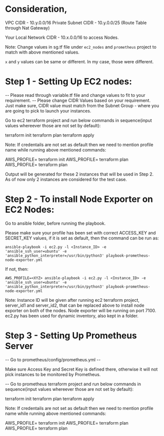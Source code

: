 # Consideration, 

VPC CIDR -  10.y.0.0/16
Private Subnet CIDR - 10.y.0.0/25 (Route Table through Nat Gateway)

Your Local Network CIDR - 10.x.0.0/16 to access Nodes.

Note: Change values in sg.tf file under `ec2_nodes` and `prometheus` project to match with above mentioned values.

`x` and `y` values can be same or different. In my case, those were different.

# Step 1 - Setting Up EC2 nodes:

-- Please read through variable.tf file and change values to fit to your requirement.
-- Please change CIDR Values based on your requirement. Just make sure, CIDR value must match from the Subnet Group - where you are going to pick to launch your instances.

Go to ec2 terraform project and run below commands in sequence(input values whereever those are not set by default):

terraform init
terraform plan
terraform apply

Note: If credentails are not set as default then we need to mention profile name while running above mentioned commands:

AWS_PROFILE=<XYZ> terraform init
AWS_PROFILE=<XYZ> terraform plan
AWS_PROFILE=<XYZ> terraform plan

Output will be generated for these 2 instances that will be used in Step 2. As of now only 2 instances are considered for the test case.

# Step 2 - To install Node Exporter on EC2 Nodes:

Go to ansible folder, before running the playbook.

Please make sure your profile has been set with correct ACCESS_KEY and SECRET_KEY values, if it is set as default, then the command can be run as:

`ansible-playbook -i ec2.py -l <Instance_ID> -e 'ansible_ssh_user=ubuntu' -e 'ansible_python_interpreter=/usr/bin/python3' playbook-prometheus-node-exporter.yml`

If not, then:

`AWS_PROFILE=<XYZ> ansible-playbook -i ec2.py -l <Instance_ID> -e 'ansible_ssh_user=ubuntu' -e 'ansible_python_interpreter=/usr/bin/python3' playbook-prometheus-node-exporter.yml`

Note: Instance ID will be given after running ec2 terraform project, server_id1 and server_id2, that can be replaced above to install node exporter on both of the nodes. Node exporter will be running on port 7100. ec2.py has been used for dynamic inventory, also kept in a folder.

# Step 3 - Setting Up Prometheus Server

-- Go to prometheus/config/prometheus.yml --

Make sure Access Key and Secret Key is defined there, otherwise it will not pick instances to be monitored by Prometheus.

-- Go to prometheus terraform project and run below commands in sequence(input values whereever those are not set by default):

terraform init
terraform plan
terraform apply

Note: If credentails are not set as default then we need to mention profile name while running above mentioned commands:

AWS_PROFILE=<XYZ> terraform init
AWS_PROFILE=<XYZ> terraform plan
AWS_PROFILE=<XYZ> terraform plan
